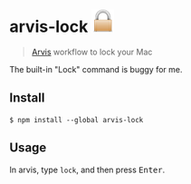 # arvis-lock <img src="icon.png" width="40">

> [Arvis](https://github.com/jopemachine/arvis) workflow to lock your Mac

The built-in "Lock" command is buggy for me.

## Install

```
$ npm install --global arvis-lock
```

## Usage

In arvis, type `lock`, and then press <kbd>Enter</kbd>.

